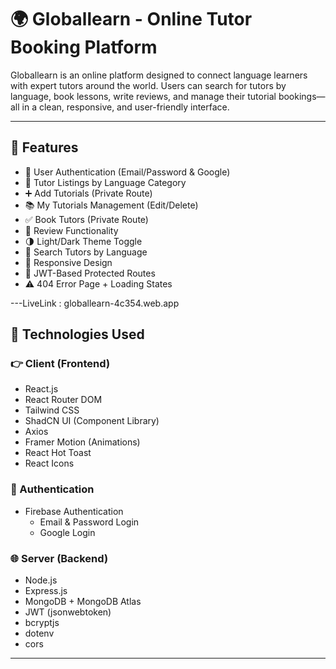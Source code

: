 # 🌍 Globallearn - Online Tutor Booking Platform

Globallearn is an online platform designed to connect language learners with expert tutors around the world. Users can search for tutors by language, book lessons, write reviews, and manage their tutorial bookings—all in a clean, responsive, and user-friendly interface.

---

## 🚀 Features

- 🔐 User Authentication (Email/Password & Google)
- 🎯 Tutor Listings by Language Category
- ➕ Add Tutorials (Private Route)
- 📚 My Tutorials Management (Edit/Delete)
- ✅ Book Tutors (Private Route)
- 📝 Review Functionality
- 🌗 Light/Dark Theme Toggle
- 🔎 Search Tutors by Language
- 📱 Responsive Design
- 🧾 JWT-Based Protected Routes
- ⚠️ 404 Error Page + Loading States

---LiveLink : globallearn-4c354.web.app

## 🧪 Technologies Used

### 👉 Client (Frontend)

- React.js
- React Router DOM
- Tailwind CSS
- ShadCN UI (Component Library)
- Axios
- Framer Motion (Animations)
- React Hot Toast
- React Icons

### 🔐 Authentication

- Firebase Authentication
  - Email & Password Login
  - Google Login

### 🌐 Server (Backend)

- Node.js
- Express.js
- MongoDB + MongoDB Atlas
- JWT (jsonwebtoken)
- bcryptjs
- dotenv
- cors

---



